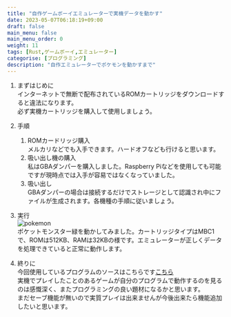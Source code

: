 ```yaml
---
title: "自作ゲームボーイエミュレーターで実機データを動かす"
date: 2023-05-07T06:18:19+09:00
draft: false
main_menu: false
main_menu_order: 0
weight: 11
tags: [Rust,ゲームボーイ,エミュレーター]
categorise: [プログラミング]
description: "自作エミュレーターでポケモンを動かすまで"
---
```

1. まずはじめに  
インターネットで無断で配布されているROMカートリッジをダウンロードすると違法になります。  
必ず実機カートリッジを購入して使用しましょう。  
<!--more-->
2. 手順  
	1. ROMカードリッジ購入  
	メルカリなどでも入手できます。ハードオフなども行けると思います。  
	2. 吸い出し機の購入   
	私はGBAダンパーを購入しました。Raspberry Piなどを使用しても可能ですが現時点では入手が容易ではなくなっていました。  
	3. 吸い出し  
	GBAダンパーの場合は接続するだけでストレージとして認識され中にファイルが生成されます。各機種の手順に従いましょう。  

3. 実行  
	![pokemon](/image/2023-05-07_pkm.png)  
	ポケットモンスター緑を動かしてみました。カートリッジタイプはMBC1で、ROMは512KB、RAMは32KBの様です。エミュレーターが正しくデータを処理できていると正常に動作します。  

4. 終りに  
	今回使用しているプログラムのソースはこちらです[こちら](https://github.com/alchg/simple-rustboy)  
	実機でプレイしたことのあるゲームが自分のプログラムで動作するのを見るのは感慨深く、またプログラミングの良い題材になるかと思います。  
	まだセーブ機能が無いので実質プレイは出来ませんが今後出来たら機能追加したいと思います。  
	
